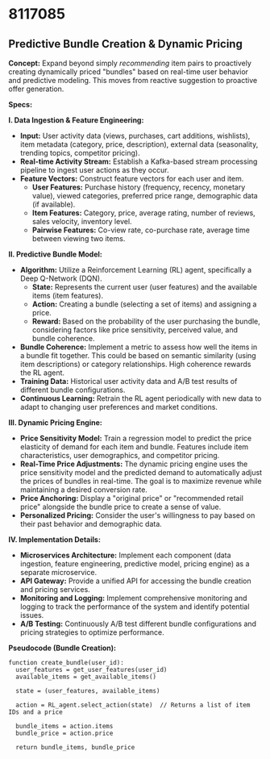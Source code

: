 # 8117085

## Predictive Bundle Creation & Dynamic Pricing

**Concept:** Expand beyond simply *recommending* item pairs to proactively creating dynamically priced "bundles" based on real-time user behavior and predictive modeling. This moves from reactive suggestion to proactive offer generation.

**Specs:**

**I. Data Ingestion & Feature Engineering:**

*   **Input:** User activity data (views, purchases, cart additions, wishlists), item metadata (category, price, description), external data (seasonality, trending topics, competitor pricing).
*   **Real-time Activity Stream:** Establish a Kafka-based stream processing pipeline to ingest user actions as they occur.
*   **Feature Vectors:** Construct feature vectors for each user and item.
    *   **User Features:** Purchase history (frequency, recency, monetary value), viewed categories, preferred price range, demographic data (if available).
    *   **Item Features:** Category, price, average rating, number of reviews, sales velocity, inventory level.
    *   **Pairwise Features:** Co-view rate, co-purchase rate, average time between viewing two items.

**II. Predictive Bundle Model:**

*   **Algorithm:** Utilize a Reinforcement Learning (RL) agent, specifically a Deep Q-Network (DQN).
    *   **State:** Represents the current user (user features) and the available items (item features).
    *   **Action:** Creating a bundle (selecting a set of items) and assigning a price.
    *   **Reward:** Based on the probability of the user purchasing the bundle, considering factors like price sensitivity, perceived value, and bundle coherence.
*   **Bundle Coherence:** Implement a metric to assess how well the items in a bundle fit together.  This could be based on semantic similarity (using item descriptions) or category relationships.  High coherence rewards the RL agent.
*   **Training Data:** Historical user activity data and A/B test results of different bundle configurations.
*   **Continuous Learning:** Retrain the RL agent periodically with new data to adapt to changing user preferences and market conditions.

**III. Dynamic Pricing Engine:**

*   **Price Sensitivity Model:** Train a regression model to predict the price elasticity of demand for each item and bundle. Features include item characteristics, user demographics, and competitor pricing.
*   **Real-Time Price Adjustments:**  The dynamic pricing engine uses the price sensitivity model and the predicted demand to automatically adjust the prices of bundles in real-time.  The goal is to maximize revenue while maintaining a desired conversion rate.
*   **Price Anchoring:**  Display a "original price" or "recommended retail price" alongside the bundle price to create a sense of value.
*   **Personalized Pricing:**  Consider the user's willingness to pay based on their past behavior and demographic data.

**IV. Implementation Details:**

*   **Microservices Architecture:**  Implement each component (data ingestion, feature engineering, predictive model, pricing engine) as a separate microservice.
*   **API Gateway:**  Provide a unified API for accessing the bundle creation and pricing services.
*   **Monitoring and Logging:**  Implement comprehensive monitoring and logging to track the performance of the system and identify potential issues.
*   **A/B Testing:**  Continuously A/B test different bundle configurations and pricing strategies to optimize performance.

**Pseudocode (Bundle Creation):**

```
function create_bundle(user_id):
  user_features = get_user_features(user_id)
  available_items = get_available_items()

  state = (user_features, available_items)

  action = RL_agent.select_action(state)  // Returns a list of item IDs and a price

  bundle_items = action.items
  bundle_price = action.price

  return bundle_items, bundle_price
```